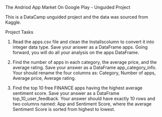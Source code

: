 The Andriod App Market On Google Play - Unguided Project

This is a DataCamp unguided project and the data was sourced from Kaggle.

Project Tasks

1. Read the apps.csv file and clean the Installscolumn to convert it into integer data type. Save your answer as a DataFrame apps. Going forward, you will do all your analysis on the apps DataFrame.

2. Find the number of apps in each category, the average price, and the average rating. Save your answer as a DataFrame app_category_info. Your should rename the four columns as: Category, Number of apps, Average price, Average rating.

3. Find the top 10 free FINANCE apps having the highest average sentiment score. Save your answer as a DataFrame top_10_user_feedback. Your answer should have exactly 10 rows and two columns named: App and Sentiment Score, where the average Sentiment Score is sorted from highest to lowest.
